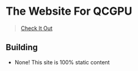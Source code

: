 # The Website For QCGPU

> [Check It Out](https://qcgpu.github.io)

## Building

- None! This site is 100% static content